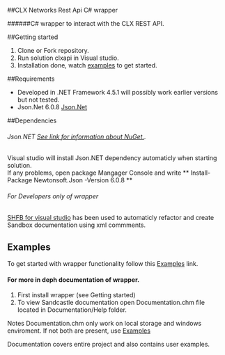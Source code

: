 ##CLX Networks Rest Api C# wrapper

######C# wrapper to interact with the CLX REST API.

##Getting started

1. Clone or Fork repository.   
2. Run solution clxapi in Visual studio.   
3. Installation done, watch [examples](https://github.com/CLXNetworks/c-sharp-api/tree/master/clxapi/clxapi/Examples) to get started.    
        
##Requirements
* Developed in .NET Framework 4.5.1 will possibly work earlier versions but not tested.  
* Json.Net 6.0.8 [Json.Net](https://www.nuget.org/packages/newtonsoft.json/) 

##Dependencies

###### Json.NET [See link for information about NuGet.](https://www.nuget.org/packages/newtonsoft.json/).   
Visual studio will install Json.NET dependency automaticly when starting solution.   
If any problems, open package Mangager Console and write ** Install-Package Newtonsoft.Json -Version 6.0.8 **

###### For Developers only of wrapper
[SHFB for visual studio](https://github.com/EWSoftware/SHFB) has been used to automaticly refactor and create Sandbox documentation using xml commments.

## Examples

To get started with wrapper functionality follow this [Examples](https://github.com/CLXNetworks/c-sharp-api/tree/master/clxapi/clxapi/Examples) link.

#### For more in deph documentation of wrapper.

1. First install wrapper (see Getting started)
2. To view Sandcastle documentation open Documentation.chm file located in Documentation/Help folder.  

Notes Documentation.chm only work on local storage and windows enviroment. If not both are present, use [Examples](https://github.com/CLXNetworks/c-sharp-api/tree/master/clxapi/clxapi/Examples)

Documentation covers entire project and also contains user examples.
